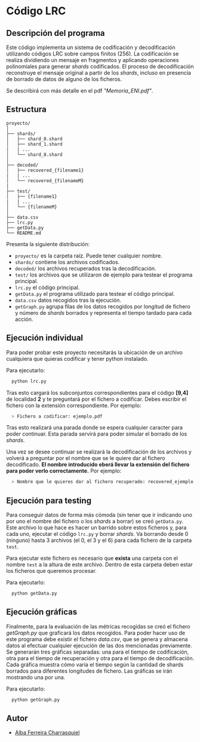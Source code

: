 # Código LRC

## Descripción del programa

Este código implementa un sistema de codificación y decodificación utilizando códigos LRC sobre campos finitos (256). La codificación se realiza dividiendo un mensaje en fragmentos y aplicando operaciones polinomiales para generar *shards* codificados. El proceso de decodificación reconstruye el mensaje original a partir de los *shards*, incluso en presencia de borrado de datos de alguno de los ficheros.

Se describirá con más detalle en el pdf *"Memoria_ENI.pdf"*.

## Estructura

````
proyecto/
│
├── shards/
│   ├── shard_0.shard
│   ├── shard_1.shard
|   | ...
│   └── shard_8.shard
│
├── decoded/
│   ├── recovered_{filename1}
|   | ...
│   └── recovered_{filenameM}
|
├── test/
│   ├── {filename1}
|   | ...
│   └── {filenameM}
│
├── data.csv
├── lrc.py
├── getData.py
└── README.md
````

Presenta la siguiente distribución:

- `proyecto/` es la carpeta raíz. Puede tener cualquier nombre.
- `shards/` contiene los archivos codificados.
- `decoded/` los archivos recuperados tras la decodificación.
- `test/` los archivos que se utilizaron de ejemplo para testear el programa principal.
- `lrc.py` el código principal.
- `getData.py` el programa utilizado para testear el código principal.
- `data.csv` datos recogidos tras la ejecución.
- `getGraph.py` agrupa filas de los datos recogidos por longitud de fichero y número de *shards* borrados y representa el tiempo tardado para cada acción.


## Ejecución individual

Para poder probar este proyecto necesitarás la ubicación de un archivo cualquiera que quieras codificar y tener python instalado.

Para ejecutarlo:

```bash
  python lrc.py
```

Tras esto cargará los subconjuntos correspondientes para el código **[9,4]** de localidad **2** y te preguntará por el fichero a codificar. 
Debes escribir el fichero con la extensión correspondiente. Por ejemplo: 

```bash
  > Fichero a codificar: ejemplo.pdf
```

Tras esto realizará una parada donde se espera cualquier caracter para poder continuar. Esta parada servirá para poder simular el borrado de los *shards*. 

Una vez se desee continuar se realizará la decodificación de los archivos y volverá a preguntar por el nombre que se le quiere dar al fichero decodificado. **El nombre introducido eberá llevar la extensión del fichero para poder verlo correctamente.** Por ejemplo:

```bash
  > Nombre que le quieres dar al fichero recuperado: recovered_ejemplo.pdf
```

## Ejecución para testing

Para conseguir datos de forma más cómoda (sin tener que ir indicando uno por uno el nombre del fichero o los *shards* a borrar) se creó `getData.py`. Este archivo lo que hace es hacer un barrido sobre estos ficheros y, para cada uno, ejecutar el código `lrc.py` y borrar *shards*. Va borrando desde 0 (ninguno) hasta 3 archivos (el 0, el 3 y el 6) para cada fichero de la carpeta `test`.

Para ejecutar este fichero es necesario que **exista** una carpeta con el nombre `test` a la altura de este archivo. Dentro de esta carpeta deben estar los ficheros que queremos procesar. 

Para ejecutarlo:

```bash
  python getData.py
```

## Ejecución gráficas

Finalmente, para la evaluación de las métricas recogidas se creó el fichero *getGraph.py* que graficará los datos recogidos. Para poder hacer uso de este programa debe existir el fichero *data.csv*, que se genera y almacena datos al efectuar cualquier ejecución de las dos mencionadas previamente. Se generarán tres gráficas separadas: una para el tiempo de codificación, otra para el tiempo de recuperación y otra para el tiempo de decodificación. Cada gráfica muestra cómo varía el tiempo según la cantidad de shards borrados para diferentes longitudes de fichero. Las gráficas se irán mostrando una por una. 

Para ejecutarlo:

```bash
  python getGraph.py
```



## Autor

- [Alba Ferreira Charrasquiel](https://www.github.com/charrasquiel)